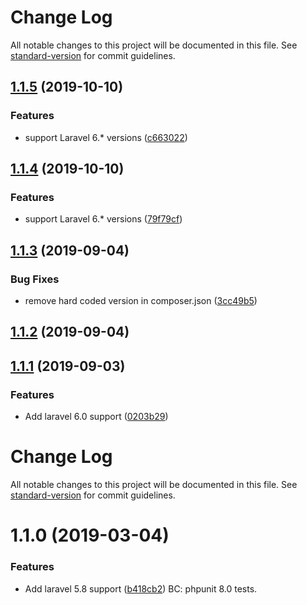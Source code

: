 # Change Log

All notable changes to this project will be documented in this file. See [standard-version](https://github.com/conventional-changelog/standard-version) for commit guidelines.

<a name="1.1.5"></a>
## [1.1.5](https://github.com/tequilarapido/api-response/compare/v1.1.4...v1.1.5) (2019-10-10)


### Features

* support Laravel 6.* versions ([c663022](https://github.com/tequilarapido/api-response/commit/c663022))



<a name="1.1.4"></a>
## [1.1.4](https://github.com/tequilarapido/api-response/compare/v1.1.3...v1.1.4) (2019-10-10)


### Features

* support Laravel 6.* versions ([79f79cf](https://github.com/tequilarapido/api-response/commit/79f79cf))



<a name="1.1.3"></a>
## [1.1.3](https://github.com/tequilarapido/api-response/compare/v1.1.2...v1.1.3) (2019-09-04)


### Bug Fixes

* remove hard coded version in composer.json ([3cc49b5](https://github.com/tequilarapido/api-response/commit/3cc49b5))



<a name="1.1.2"></a>
## [1.1.2](https://github.com/tequilarapido/api-response/compare/v1.1.1...v1.1.2) (2019-09-04)



<a name="1.1.1"></a>
## [1.1.1](https://github.com/tequilarapido/api-response/compare/v1.1.0...v1.1.1) (2019-09-03)


### Features

* Add laravel 6.0 support ([0203b29](https://github.com/tequilarapido/api-response/commit/0203b29))



# Change Log

All notable changes to this project will be documented in this file. See [standard-version](https://github.com/conventional-changelog/standard-version) for commit guidelines.

# 1.1.0 (2019-03-04)


### Features

* Add laravel 5.8 support ([b418cb2](https://github.com/tequilarapido/api-response/commit/b418cb2))
  BC: phpunit 8.0 tests.
